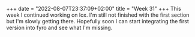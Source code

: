 +++
date = "2022-08-07T23:37:09+02:00"
title = "Week 31"
+++
This week I continued working on lox. I'm still not finished with the first section but I'm slowly getting there. Hopefully soon I can start integrating the first version into fyro and see what I'm missing.
